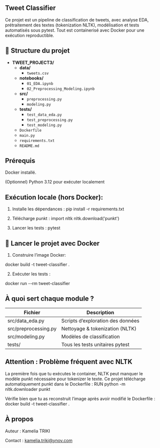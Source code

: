 ## Tweet Classifier

Ce projet est un pipeline de classification de tweets, avec analyse EDA, prétraitement des textes (tokenization NLTK), modélisation et tests automatisés sous pytest.
Tout est containerisé avec Docker pour une exécution reproductible. 


## 📂 Structure du projet

- **TWEET_PROJECT3/**
  - **data/**
    - `tweets.csv`
  - **notebooks/**
    - `01_EDA.ipynb`
    - `02_Preprocessing_Modeling.ipynb`
  - **src/**
    - `preprocessing.py`
    - `modeling.py`
  - **tests/**
    - `test_data_eda.py`
    - `test_preprocessing.py`
    - `test_modeling.py`
  - `Dockerfile`
  - `main.py`
  - `requirements.txt`
  - `README.md`


## Prérequis
Docker installé.

(Optionnel) Python 3.12 pour exécuter localement


## Exécution locale (hors Docker):

1. Installe les dépendances :
pip install -r requirements.txt

2. Télécharge punkt :
import nltk
nltk.download('punkt')

3. Lancer les tests :
pytest

## 🐳 Lancer le projet avec Docker

1. Construire l’image Docker:

docker build -t tweet-classifier .

2. Exécuter les tests :

docker run --rm tweet-classifier

## À quoi sert chaque module ?

| Fichier                | Description                       |
| ---------------------- | --------------------------------- |
| src/data_eda.py        | Scripts d’exploration des données |
| src/preprocessing.py   | Nettoyage & tokenization (NLTK)   |
| src/modeling.py        | Modèles de classification         |
| tests/                 | Tous les tests unitaires pytest   |


## Attention : Problème fréquent avec NLTK
La première fois que tu exécutes le container, NLTK peut manquer le modèle punkt nécessaire pour tokenizer le texte.
Ce projet télécharge automatiquement punkt dans le Dockerfile :
RUN python -m nltk.downloader punkt

Vérifie bien que tu as reconstruit l’image après avoir modifié le Dockerfile :
docker build -t tweet-classifier .


## À propos

Auteur : Kamelia TRIKI

Contact : kamelia.triki@ynov.com

